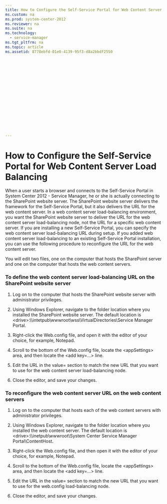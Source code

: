 ```yaml
---
title: How to Configure the Self-Service Portal for Web Content Server Load Balancing
ms.custom: na
ms.prod: system-center-2012
ms.reviewer: na
ms.suite: na
ms.technology: 
  - service-manager
ms.tgt_pltfrm: na
ms.topic: article
ms.assetid: 8778ebfd-01e0-4139-95f3-d8a2bbdf2550
 

















---
```

# How to Configure the Self-Service Portal for Web Content Server Load Balancing
When a user starts a browser and connects to the Self-Service Portal in System Center 2012 - Service Manager, he or she is actually connecting to the SharePoint website server. The SharePoint website server delivers the framework for the Self-Service Portal, but it also delivers the URL for the web content server. In a web content server load\-balancing environment, you want the SharePoint website server to deliver the URL for the web content server load\-balancing node, not the URL for a specific web content server. If you are installing a new Self-Service Portal, you can specify the web content server load\-balancing URL during setup. If you added web content server load\-balancing to an existing Self-Service Portal installation, you can use the following procedure to reconfigure the URL for the web content server.  
  
 You will edit two files, one on the computer that hosts the SharePoint server and one on the computer that hosts the web content servers.  
  
### To define the web content server load\-balancing URL on the SharePoint website server  
  
1.  Log on to the computer that hosts the SharePoint website server with administrator privileges.  
  
2.  Using Windows Explorer, navigate to the folder location where you installed the SharePoint website server. The default location is \<drive\>:\\\\intetpub\\wwwroot\\wss\\VirtualDirectories\\Service Manager Portal.  
  
3.  Right\-click the Web.config file, and open it with the editor of your choice, for example, Notepad.  
  
4.  Scroll to the bottom of the Web.config file, locate the \<appSettings\> area, and then locate the \<add key\=...\> line.  
  
5.  Edit the URL in the value\= section to match the new URL that you want to use for the web content server load\-balancing node.  
  
6.  Close the editor, and save your changes.  
  
### To reconfigure the web content server URL on the web content servers  
  
1.  Log on to the computer that hosts each of the web content servers with administrator privileges.  
  
2.  Using Windows Explorer, navigate to the folder location where you installed the web content server. The default location is \<drive\>:\\\\inetpub\\wwwroot\\System Center Service Manager Portal\\ContentHost.  
  
3.  Right\-click the Web.config file, and then open it with the editor of your choice, for example, Notepad.  
  
4.  Scroll to the bottom of the Web.config file, locate the \<appSettings\> area, and then locate the \<add key\=...\> line.  
  
5.  Edit the URL in the value\= section to match the new URL that you want to use for the web.config load\-balancing node.  
  
6.  Close the editor, and save your changes.

